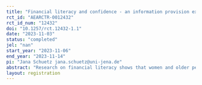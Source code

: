 ```yaml
---
title: "Financial literacy and confidence - an information provision experiment"
rct_id: "AEARCTR-0012432"
rct_id_num: "12432"
doi: "10.1257/rct.12432-1.1"
date: "2023-11-03"
status: "completed"
jel: "nan"
start_year: "2023-11-06"
end_year: "2023-11-14"
pi: "Jana Schuetz jana.schuetz@uni-jena.de"
abstract: "Research on financial literacy shows that women and older people have significantly lower levels of financial literacy. This has implications for investment and savings decisions, especially in light of an increasingly complex financial system and the growing need for individual retirement planning. Confidence can be a driving force in answering financial literacy questions and in financial decision making. For example, older individuals continue to show high levels of confidence in financial decision making, despite declining financial literacy scores at older ages (Finke et al. 2017). In addition, women have less confidence in their own abilities with regard to financial matters (Lusardi and Mitchell 2014). We would like to make the following contributions to the literature: We want to address the question of whether certain information about gender or age differences in mathematical competencies in everyday life has an impact on their confidence in answering financial literacy questions. Furthermore, we want to investigate how this information then affects the hypothetical investment or savings decisions of the respective groups. We also want to analyze how this information affects preferences for policies aimed at reducing these disparities. Through our study, we aim to provide a nuanced picture of financial literacy and resulting hypothetical investment and savings decisions in the context of individual confidence in their own decisions."
layout: registration
---
```


